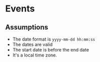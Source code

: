 # Events

## Assumptions

* The date format is `yyyy-mm-dd hh:mm:ss`
* The dates are valid
* The start date is before the end date
* It's a local time zone.
